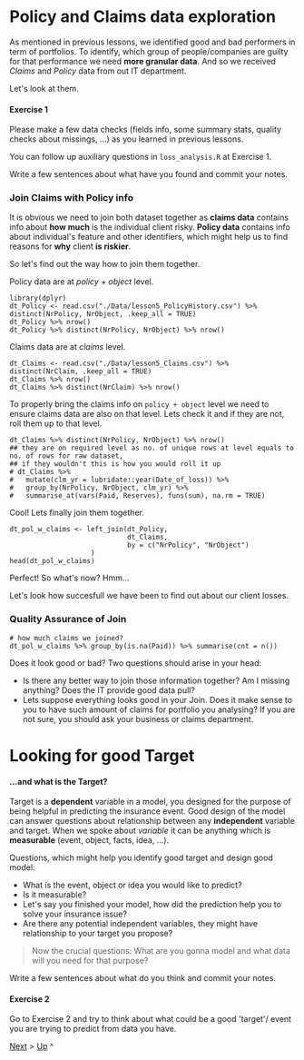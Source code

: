 # Policy and Claims data exploration
As mentioned in previous lessons, we identified good and bad performers in term of portfolios. To identify, which group of people/companies are guilty for that performance we need **more granular data**. And so we received *Claims* and *Policy* data from out IT department.

Let's look at them.

#### Exercise 1
Please make a few data checks (fields info, some summary stats, quality checks about missings, ...) as you learned in previous lessons.

You can follow up auxiliary questions in `loss_analysis.R` at Exercise 1.

Write a few sentences about what have you found and commit your notes.



### Join Claims with Policy info
It is obvious we need to join both dataset together as __claims data__ contains info about __how much__ is the individual client risky. __Policy data__ contains info about individual's feature and other identifiers, which might help us to find reasons for __why__ client __is riskier__.

So let's find out the way how to join them together.

Policy data are at *policy + object* level.
```{r}
library(dplyr)
dt_Policy <- read.csv("./Data/lesson5_PolicyHistory.csv") %>% distinct(NrPolicy, NrObject, .keep_all = TRUE) 
dt_Policy %>% nrow()
dt_Policy %>% distinct(NrPolicy, NrObject) %>% nrow() 
```

Claims data are at *claims* level. 
```{r}
dt_Claims <- read.csv("./Data/lesson5_Claims.csv") %>% distinct(NrClaim, .keep_all = TRUE)
dt_Claims %>% nrow()
dt_Claims %>% distinct(NrClaim) %>% nrow()
```

To properly bring the claims info on `policy + object` level we need to ensure claims data are also on that level. Lets check it and if they are not, roll them up to that level. 

```{r}
dt_Claims %>% distinct(NrPolicy, NrObject) %>% nrow()
## they are on required level as no. of unique rows at level equals to no. of rows for raw dataset, 
## if they wouldn't this is how you would roll it up
# dt_Claims %>% 
#   mutate(clm_yr = lubridate::year(Date_of_loss)) %>% 
#   group_by(NrPolicy, NrObject, clm_yr) %>% 
#   summarise_at(vars(Paid, Reserves), funs(sum), na.rm = TRUE)
```

Cool! Lets finally join them together.
```{r}
dt_pol_w_claims <- left_join(dt_Policy, 
                             dt_Claims, 
                             by = c("NrPolicy", "NrObject")
                    )
head(dt_pol_w_claims)
```

Perfect! So what's now? Hmm...

Let's look how succesfull we have been to find out about our client losses.

### Quality Assurance of Join
```{r}
# how much claims we joined?
dt_pol_w_claims %>% group_by(is.na(Paid)) %>% summarise(cnt = n())
```

Does it look good or bad? Two questions should arise in your head:

  - Is there any better way to join those information together? Am I missing anything? Does the IT provide good data pull?
  - Lets suppose everything looks good in your Join. Does it make sense to you to have such amount of claims for portfolio you analysing? If you are not sure, you should ask your business or claims department.

# Looking for good Target

#### ...and what is the Target?
Target is a __dependent__ variable in a model, you designed for the purpose of being helpful in predicting the insurance event. Good design of the model can answer questions about relationship between any __independent__ variable and target. When we spoke about _variable_ it can be anything which is __measurable__ (event, object, facts, idea, ...).

Questions, which might help you identify good target and design good model:

- What is the event, object or idea you would like to predict?
- Is it measurable?
- Let's say you finished your model, how did the prediction help you to solve your insurance issue?
- Are there any potential independent variables, they might have relationship to your target you propose?

> Now the crucial questions: What are you gonna model and what data will you need for that purpose?



Write a few sentences about what do you think and commit your notes.



#### Exercise 2
Go to Exercise 2 and try to think about what could be a good 'target'/ event you are trying to predict from data you have.



[Next](target_and_one_way.md) > [Up](README.md) ^
